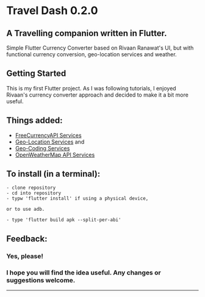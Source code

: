 # Travel Dash 0.2.0

## A Travelling companion written in Flutter.

Simple Flutter Currency Converter based on Rivaan Ranawat's UI, but with functional currency conversion,
geo-location services and weather.

## Getting Started

This is my first Flutter project. As I was following tutorials, I enjoyed Rivaan's currency converter approach and
decided to make it a bit more useful. 

## Things added:
- [FreeCurrencyAPI Services](https://freecurrencyapi.com/)
- [Geo-Location Services](https://pub.dev/packages/geolocator) and
- [Geo-Coding Services](https://pub.dev/packages/geocoding)
- [OpenWeatherMap API Services](https://openweathermap.org/)

## To install (in a terminal):
```
- clone repository
- cd into repository
- typw 'flutter install' if using a physical device, 

or to use adb.

- type 'flutter build apk --split-per-abi' 
```

## Feedback:
### Yes, please!
### I hope you will find the idea useful. Any changes or suggestions welcome.
---
